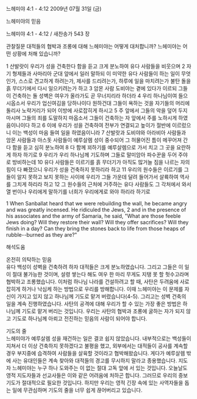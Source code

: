 느헤미야 4:1 - 4:12 
2009년 07월 31일 (금)

느헤미야의 믿음



느헤미야 4:1 - 4:12 / 새찬송가 543 장


관찰질문
대적들의 협박과 조롱에 대해 느헤미야는 어떻게 대처합니까?
느헤미야는 어떤 상황에 처해 있습니까?

1 산발랏이 우리가 성을 건축한다 함을 듣고 크게 분노하여 유다 사람들을 비웃으며 2 자기 형제들과 사마리아 군대 앞에서 일러 말하되 이 미약한 유다 사람들이 하는 일이 무엇인가, 스스로 견고하게 하려는가, 제사를 드리려는가, 하루에 일을 마치려는가 불탄 돌을 흙 무더기에서 다시 일으키려는가 하고 3 암몬 사람 도비야는 곁에 있다가 이르되 그들이 건축하는 돌 성벽은 여우가 올라가도 곧 무너지리라 하더라 4 우리 하나님이여 들으시옵소서 우리가 업신여김을 당하나이다 원하건대 그들이 욕하는 것을 자기들의 머리에 돌리사 노략거리가 되어 이방에 사로잡히게 하시고 5 주 앞에서 그들의 악을 덮어 두지 마시며 그들의 죄를 도말하지 마옵소서 그들이 건축하는 자 앞에서 주를 노하시게 하였음이니이다 하고 6 이에 우리가 성을 건축하여 전부가 연결되고 높이가 절반에 이르렀으니 이는 백성이 마음 들여 일을 하였음이니라 7 산발랏과 도비야와 아라비아 사람들과 암몬 사람들과 아스돗 사람들이 예루살렘 성이 중수되어 그 허물어진 틈이 메꾸어져 간다 함을 듣고 심히 분노하여 8 다 함께 꾀하기를 예루살렘으로 가서 치고 그 곳을 요란하게 하자 하기로 9 우리가 우리 하나님께 기도하며 그들로 말미암아 파수꾼을 두어 주야로 방비하는데 10 유다 사람들은 이르기를 흙 무더기가 아직도 많거늘 짐을 나르는 자의 힘이 다 빠졌으니 우리가 성을 건축하지 못하리라 하고 11 우리의 원수들은 이르기를 그들이 알지 못하고 보지 못하는 사이에 우리가 그들 가운데 달려 들어가서 살륙하여 역사를 그치게 하리라 하고 12 그 원수들의 근처에 거주하는 유다 사람들도 그 각처에서 와서 열 번이나 우리에게 말하기를 너희가 우리에게로 와야 하리라 하기로  

1 When Sanballat heard that we were rebuilding the wall, he became angry and was greatly incensed. He ridiculed the Jews, 2 and in the presence of his associates and the army of Samaria, he said, "What are those feeble Jews doing? Will they restore their wall? Will they offer sacrifices? Will they finish in a day? Can they bring the stones back to life from those heaps of rubble--burned as they are?"

해석도움





온전히 의탁하는 믿음  
유다 백성이 성벽을 건축하려 하자 대적들은 크게 분노하였습니다. 그리고 그들은 이 일이 절대 불가능한 것이며, 설령 쌓는다 해도 여우 한 마리 무게도 지탱 못 할 헛수고라며 협박하고 조롱했습니다. 이처럼 하나님 나라를 건설하려고 할 때, 사탄은 두려움에 사로잡히게 하거나 낙심케 하는 방법으로 우리를 방해합니다. 이때 느헤미야는 이 문제를 자신이 가지고 있지 않고 하나님께 기도로 맡겨 버렸습니다(4-5). 그리고는 성벽 건축의 일을 계속 진행하였습니다. 사탄의 공격에 대해 우리가 할 수 있는 가장 좋은 방법은 하나님께 기도로 맡겨 버리는 것입니다. 우리는 사탄의 협박과 조롱에 굴하는 자가 되지 않고 기도로 하나님께 아뢰고 전진하는 믿음의 사람이 되어야 합니다.       

기도의 줄  
느헤미야가 예루살렘 성을 재건하는 일은 결코 쉽지 않았습니다. 내부적으로는 백성들이 지쳐서 더 이상 건축하지 못하겠다고 불평을 했고, 외부에서는 대적들이 공사를 계속할 경우 부지중에 습격하여 사람들을 살육할 것이라고 협박해왔습니다. 게다가 예루살렘 밖에 사는 유대인들은 계속 찾아와 대적들의 경고를 무시하지 말라고 종용했습니다. 지도자 느헤미야는 누구 하나 도와주는 이 없는 절대 고독 앞에 서 있는 것입니다. 오늘날도 영적 지도자들과 선교사들은 이와 같은 어려움에 처하곤 합니다. 그러므로 우리의 중보기도가 절대적으로 필요한 것입니다. 하지만 우리는 영적 긴장 속에 있는 사역자들을 돕는 일에 무관심하며 기도의 줄을 너무 쉽게 끊어버리고 있습니다.
